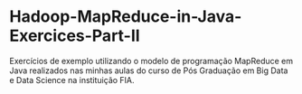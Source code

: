 # Hadoop-MapReduce-in-Java-Exercices-Part-II
Exercícios de exemplo utilizando o modelo de programação MapReduce em Java realizados nas minhas aulas do curso de Pós Graduação em Big Data e Data Science na instituição FIA.
